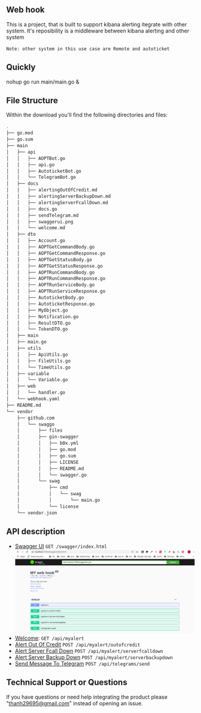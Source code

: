 ## Web hook

This is a project, that is built to support kibana alerting itegrate with other system. It's reposibility is a middleware between kibana alerting and other system 
````
Note: other system in this use case are Remote and autoticket
````

## Quickly
nohup go run main/main.go &

## File Structure

Within the download you'll find the following directories and files:
```bash
.
├── go.mod
├── go.sum
├── main
│   ├── api
│   │   ├── AOPTBot.go
│   │   ├── api.go
│   │   ├── AutoticketBot.go
│   │   └── TelegramBot.go
│   ├── docs
│   │   ├── alertingOutOfCredit.md
│   │   ├── alertingServerBackupDown.md
│   │   ├── alertingServerFcallDown.md
│   │   ├── docs.go
│   │   ├── sendTelegram.md
│   │   ├── swaggerui.png
│   │   └── welcome.md
│   ├── dto
│   │   ├── Account.go
│   │   ├── AOPTGetCommandBody.go
│   │   ├── AOPTGetCommandResponse.go
│   │   ├── AOPTGetStatusBody.go
│   │   ├── AOPTGetStatusResponse.go
│   │   ├── AOPTRunCommandBody.go
│   │   ├── AOPTRunCommandResponse.go
│   │   ├── AOPTRunServiceBody.go
│   │   ├── AOPTRunServiceResponse.go
│   │   ├── AutoticketBody.go
│   │   ├── AutoticketResponse.go
│   │   ├── MyObject.go
│   │   ├── Notification.go
│   │   ├── ResultDTO.go
│   │   └── TokenDTO.go
│   ├── main
│   ├── main.go
│   ├── utils
│   │   ├── ApiUtils.go
│   │   ├── FileUtils.go
│   │   └── TimeUtils.go
│   ├── variable
│   │   └── Variable.go
│   ├── web
│   │   └── handler.go
│   └── webhook.yaml
├── README.md
└── vendor
    ├── github.com
    │   └── swaggo
    │       ├── files
    │       ├── gin-swagger
    │       │   ├── b0x.yml
    │       │   ├── go.mod
    │       │   ├── go.sum
    │       │   ├── LICENSE
    │       │   ├── README.md
    │       │   └── swagger.go
    │       └── swag
    │           ├── cmd
    │           │   └── swag
    │           │       └── main.go
    │           └── license
    └── vendor.json

```
## API description
* [Swagger UI]() `GET /swagger/index.html`
![alt text](main/docs/swaggerui.png)
* [Welcome](main/docs/welcome.md): `GET /api/myalert`
* [Alert Out Of Credit](main/docs/alertingOutOfCredit.md) `POST /api/myalert/outofcredit`
* [Alert Server Fcall Down](main/docs/alertingServerFcallDown.md) `POST /api/myalert/serverfcalldown`
* [Alert Server Backup Down](main/docs/alertingServerBackupDown.md) `POST /api/myalert/serverbackupdown`
* [Send Message To Telegram](main/docs/sendTelegram.md) `POST /api/telegrams/send`
## Technical Support or Questions
If you have questions or need help integrating the product please "thanh29695@gmail.com" instead of opening an issue.

